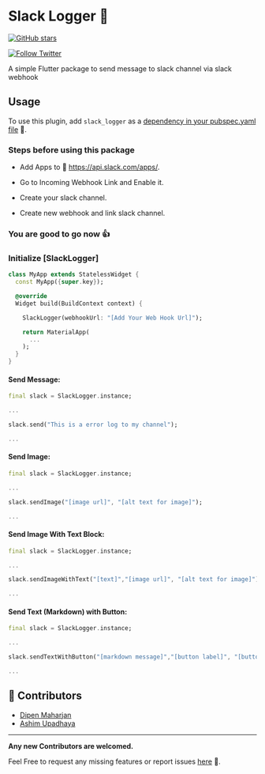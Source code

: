 # Slack Logger 🚀

[![GitHub stars](https://img.shields.io/github/stars/slimpotatoboy/slack_logger.svg?style=social)](https://github.com/slimpotatoboy/slack_logger)

[![Follow Twitter](https://img.shields.io/twitter/follow/slimpotatoboy?style=social)](https://twitter.com/intent/follow?screen_name=slimpotatoboy)

A simple Flutter package to send message to slack channel via slack webhook

## Usage

To use this plugin, add `slack_logger` as a [dependency in your pubspec.yaml file](https://flutter.dev/docs/development/platform-integration/platform-channels) 🔗.

### Steps before using this package

- Add Apps to 🔗 https://api.slack.com/apps/.

- Go to Incoming Webhook Link and Enable it.

- Create your slack channel.

- Create new webhook and link slack channel.

### You are good to go now 👍

### Initialize [SlackLogger]

```dart
class MyApp extends StatelessWidget {
  const MyApp({super.key});

  @override
  Widget build(BuildContext context) {

    SlackLogger(webhookUrl: "[Add Your Web Hook Url]");

    return MaterialApp(
      ...
    );
  }
}
```

#### Send Message:

```dart
final slack = SlackLogger.instance;

...

slack.send("This is a error log to my channel");

...
```

#### Send Image:

```dart
final slack = SlackLogger.instance;

...

slack.sendImage("[image url]", "[alt text for image]");

...
```
#### Send Image With Text Block:

```dart
final slack = SlackLogger.instance;

...

slack.sendImageWithText("[text]","[image url]", "[alt text for image]");

...
```

#### Send Text (Markdown) with Button:

```dart
final slack = SlackLogger.instance;

...

slack.sendTextWithButton("[markdown message]","[button label]", "[button link]");

...
```

## 🚀 Contributors
- [Dipen Maharjan](https://dipenmaharjan.com.np/)
- [Ashim Upadhaya](https://github.com/ayyshim)
---
**Any new Contributors are welcomed.**

Feel Free to request any missing features or report issues [here](https://github.com/slimpotatoboy/slack_logger/issues) 🔗.
